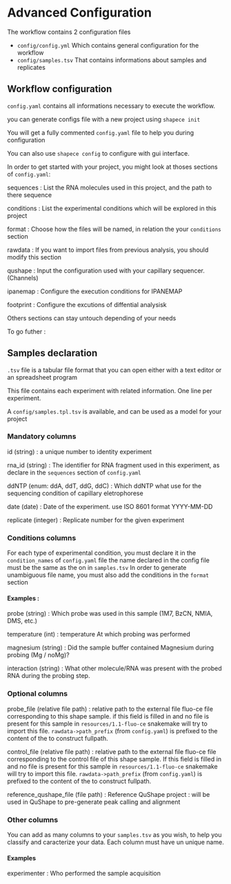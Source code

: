 # Advanced Configuration 


The workflow contains 2 configuration files

- `config/config.yml` Which contains general configuration for the workflow
- `config/samples.tsv` That contains informations about samples and replicates

## Workflow configuration 
`config.yaml` contains all informations necessary to execute the workflow. 

you can generate configs file with a new project using `shapece init`

You will get a fully commented `config.yaml` file to help you during configuration

You can also use `shapece config` to configure with gui interface.

In order to get started with your project, you might look at thoses sections of
`config.yaml`:

sequences
: List the RNA molecules used in this project, and the path to there sequence

conditions
: List the experimental conditions which will be explored in this project

format
: Choose how the files will be named, in relation the your `conditions` section

rawdata
: If you want to import files from previous analysis, you should modify this section

qushape
: Input the configuration used with your capillary sequencer. (Channels) 

ipanemap
: Configure the execution conditions for IPANEMAP

footprint
: Configure the excutions of diffential analysisk

Others sections can stay untouch depending of your needs

To go futher : [](config_yaml_ref)


## Samples declaration

`.tsv` file is a tabular file format that you can open either with a text editor or an spreadsheet program

This file contains each experiment with related information. One line per experiment.

A `config/samples.tpl.tsv` is available, and can be used as a model for your project

### Mandatory columns

id (string)
: a unique number to identity experiment

rna_id (string)
: The identifier for RNA fragment used in this experiment, as declare in the `sequences` section of `config.yaml`

ddNTP (enum: ddA, ddT, ddG, ddC)
: Which ddNTP what use for the sequencing condition of capillary eletrophorese

date (date)
: Date of the experiment. use ISO 8601 format YYYY-MM-DD 

replicate (integer)
: Replicate number for the given experiment


### Conditions columns
For each type of experimental condition, you must declare it in the `condition_names` of `config.yaml` file the name declared in the config file must be the same as the on in `samples.tsv`
In order to generate unambiguous file name, you must also add the conditions in the `format` section




#### Examples :

probe (string)
: Which probe was used in this sample (1M7, BzCN, NMIA, DMS, etc.)

temperature (int)
: temperature At which probing was
performed 

magnesium (string)
: Did the sample buffer contained Magnesium during probing (Mg / noMg)?

interaction (string)
: What other molecule/RNA was present with the probed RNA during the probing step.

### Optional columns

probe_file (relative file path)
: relative path to the external file fluo-ce file corresponding to this shape sample. if this field is filled in and no file is present for this sample in `resources/1.1-fluo-ce` snakemake will try to import this file. `rawdata->path_prefix` (from `config.yaml`) is prefixed to the content of the to construct fullpath.

control_file (relative file path)
: relative path to the external file fluo-ce file corresponding to the control file of this shape sample. If this field is filled in and no file is present for this sample in `resources/1.1-fluo-ce` snakemake will try to import this file. `rawdata->path_prefix` (from `config.yaml`) is prefixed to the content of the to construct fullpath.

reference_qushape_file (file path)
: Reference QuShape project : will be used in QuShape to pre-generate peak calling and alignment

### Other columns
You can add as many columns to your `samples.tsv` as you wish, to help you classify and caracterize your data. Each column must have un unique name.


#### Examples

experimenter
: Who performed the sample acquisition
